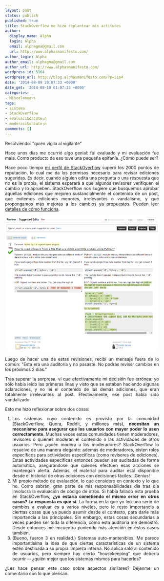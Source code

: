 ```yaml
---
layout: post
status: publish
published: true
title: StackOverflow me hizo replantear mis actitudes
author:
  display_name: Alpha
  login: Alpha
  email: alphagma@gmail.com
  url: http://www.alphasmanifesto.com/
author_login: Alpha
author_email: alphagma@gmail.com
author_url: http://www.alphasmanifesto.com/
wordpress_id: 5164
wordpress_url: http://blog.alphasmanifesto.com/?p=5164
date: '2014-08-09 20:07:33 +0000'
date_gmt: '2014-08-10 01:07:33 +0000'
categories:
- Miscelaneous
tags:
- sistema
- StackOverflow
- evaluaci&oacute;n
- moderaci&oacute;n
comments: []
---
```

Resolviendo: "quién vigila al vigilante"

<p style="text-align: justify;">Hace unos d&iacute;as me ocurri&oacute; algo genial: fui evaluado y mi evaluaci&oacute;n fue mala.&nbsp;Como producto de eso tuve una peque&ntilde;a epifan&iacute;a. &iquest;C&oacute;mo puede ser?</p>
<p><!--more--></p>
<p style="text-align: justify;">Hace poco tiempo <a href="http://stackoverflow.com/users/147507/alpha">mi perfil de StackOverflow</a> super&oacute; los 2000 puntos de reputaci&oacute;n, lo cual me da los permisos necesario para revisar ediciones sugeridas. Es decir, cuando alguien edita una pregunta o una respuesta que no es la propia, el sistema esperar&aacute; a que algunos revisores verifiquen el cambio y lo aprueben. StackOverflow nos sugiere que busquemos aprobar aquellas ediciones que mejoren sustancialmente el contenido de un post, que evitemos ediciones menores, irrelevantes o vandalismo, y que propongamos m&aacute;s mejoras a los cambios ya propuestos. Pueden <a href="http://meta.stackexchange.com/questions/76251/how-do-suggested-edits-work">leer detalles de c&oacute;mo funciona</a>.</p>

![](/assets/suggestedEdit.png)

<p style="text-align: justify;">Luego de hacer&nbsp;una de estas revisiones, recib&iacute; un mensaje fuera de lo com&uacute;n: "Esta era una auditor&iacute;a y no pasaste. No podr&aacute;s revissr cambios en los pr&oacute;ximos 2 d&iacute;as."</p>
<p style="text-align: justify;">Tras superar la sorpresa, v&iacute; que efectivamente mi decisi&oacute;n fue err&oacute;nea: yo s&oacute;lo hab&iacute;a le&iacute;do las primeras l&iacute;nas y visto que se estaban haciendo algunas aclaraciones, y no le&iacute; el contenido de las dem&aacute;s adiciones, que eran totalmente irrelevantes al post. Efectivamente, ese post hab&iacute;a sido vandalizado.</p>
<p style="text-align: justify;">Esto me hizo reflexionar sobre dos cosas:</p>
<ol style="text-align: justify;">
<li>Los sistemas cuyo contenido es provisto por la comunidad (StackOverflow, Quora, Reddit, y millones m&aacute;s),&nbsp;<strong>necesitan un mecanismo para asegurar que los usuarios con mayor poder lo usen correctamente</strong>. Muchas veces estas comunidades tienen moderadores, revisores o quienes moderan el contenido o las actividades de otros usuarios. Pero &iquest;qui&eacute;n modera a los moderadores? StackOverflow lo resuelve de una manera elegante: adem&aacute;s de moderadores, eisten roles espec&iacute;ficos para actividades espec&iacute;ficas (como revisores de ediciones). Estas actividades espec&iacute;ficas entonces pueden ser auditadas de forma autom&aacute;tica, asegur&aacute;ndose que quienes efect&uacute;en esas acciones se mantengan alerta. Adem&aacute;s, el material para auditar est&aacute; disponible desde el historial de otras ediciones con decisiones f&aacute;ciles. &iexcl;Genius!</li>
<li>Mi propio m&eacute;todo de evaluaci&oacute;n, lo que considero en contexto y lo que no. Como sabr&aacute;n, gran parte de mis responsabilidades d&iacute;a tras d&iacute;a involucra la evaluaci&oacute;n de c&oacute;digo de otros. Si hab&iacute;a fallado esta prueba en StackOverflow, <strong>&iquest;yo estar&iacute;a cometiendo el mismo error en otros casos? La respuesta es que s&iacute;.</strong> La forma en la que yo leo una serie de cambios a evaluar es a varios niveles, pero le resto importancia a cierttas cosas que ya puedo asumir desde el contexto, para darle m&aacute;s importancia a las principales. Sin embargo, estas cosas secundarias a veces pueden ser toda la diferencia, como esta auditor&iacute;a me demostr&oacute;. Desde entonces me encuentro poniendo m&aacute;s atenci&oacute;n en estos casos tambi&eacute;n.</li>
<li>(Bueno, fueron 3 en realidad.) Sistemas auto-mantenibles. Me parece important&iacute;sima la idea de que ciertas caracter&iacute;sticas de un sistema est&eacute;n destinada a su propia limpieza interna. No aplica solo al contenido de usuarios, pero siempre hay cierto "housekeeping" que deber&iacute;a ocurrir -- &iquest;qui&eacute;n mejor que los sistemas mismos para hacerlos?</li>
</ol>
<p style="text-align: justify;">&iquest;Les hace pensar este caso sobre aspectos similares? D&eacute;jenme un comentario con lo que piensan.</p>
